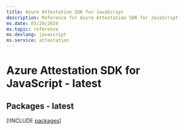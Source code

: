 ```yaml
---
title: Azure Attestation SDK for JavaScript
description: Reference for Azure Attestation SDK for JavaScript
ms.date: 03/20/2024
ms.topic: reference
ms.devlang: javascript
ms.service: attestation
---
```

# Azure Attestation SDK for JavaScript - latest
## Packages - latest
[!INCLUDE [packages](attestation-index.md)]